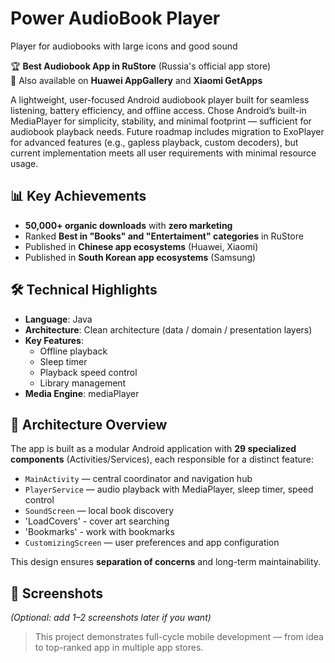 # Power AudioBook Player
Player for audiobooks with large icons and good sound

🏆 **Best Audiobook App in RuStore** (Russia's official app store)  
📱 Also available on **Huawei AppGallery** and **Xiaomi GetApps**

A lightweight, user-focused Android audiobook player built for seamless listening, battery efficiency, and offline access.
Chose Android’s built-in MediaPlayer for simplicity, stability, and minimal footprint — sufficient for audiobook playback needs.
Future roadmap includes migration to ExoPlayer for advanced features (e.g., gapless playback, custom decoders), but current implementation meets all user requirements with minimal resource usage.

## 📊 Key Achievements
- **50,000+ organic downloads** with **zero marketing**
- Ranked **Best in "Books" and "Entertaiment" categories** in RuStore
- Published in **Chinese app ecosystems** (Huawei, Xiaomi)
- Published in **South Korean app ecosystems** (Samsung)

## 🛠️ Technical Highlights
- **Language**: Java  
- **Architecture**: Clean architecture (data / domain / presentation layers)  
- **Key Features**:  
  - Offline playback  
  - Sleep timer  
  - Playback speed control  
  - Library management  
- **Media Engine**: mediaPlayer  

## 🧩 Architecture Overview
The app is built as a modular Android application with **29 specialized components** (Activities/Services), each responsible for a distinct feature:
- `MainActivity` — central coordinator and navigation hub  
- `PlayerService` — audio playback with MediaPlayer, sleep timer, speed control  
- `SoundScreen` — local book discovery
- 'LoadCovers' -  cover art searching
- 'Bookmarks' - work with bookmarks
- `CustomizingScreen` — user preferences and app configuration  

This design ensures **separation of concerns** and long-term maintainability.

## 📸 Screenshots
*(Optional: add 1–2 screenshots later if you want)*

> This project demonstrates full-cycle mobile development — from idea to top-ranked app in multiple app stores.
